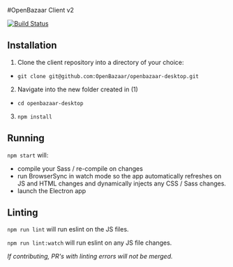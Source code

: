 #OpenBazaar Client v2

[![Build Status](https://travis-ci.org/OpenBazaar/openbazaar-desktop.svg)](https://travis-ci.org/OpenBazaar/openbazaar-desktop)

Installation
------------

1. Clone the client repository into a directory of your choice:
  - `git clone git@github.com:OpenBazaar/openbazaar-desktop.git`
2. Navigate into the new folder created in (1)
  - `cd openbazaar-desktop`
3. `npm install`

Running
-------

`npm start` will:
- compile your Sass / re-compile on changes
- run BrowserSync in watch mode so the app automatically refreshes on JS and HTML changes and dynamically injects any CSS / Sass changes.
- launch the Electron app

Linting
-------
`npm run lint` will run eslint on the JS files.

`npm run lint:watch` will run eslint on any JS file changes.

_If contributing, PR's with linting errors will not be merged._